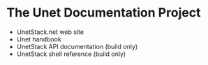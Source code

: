 # The Unet Documentation Project

- UnetStack.net web site
- Unet handbook
- UnetStack API documentation (build only)
- UnetStack shell reference (build only)
